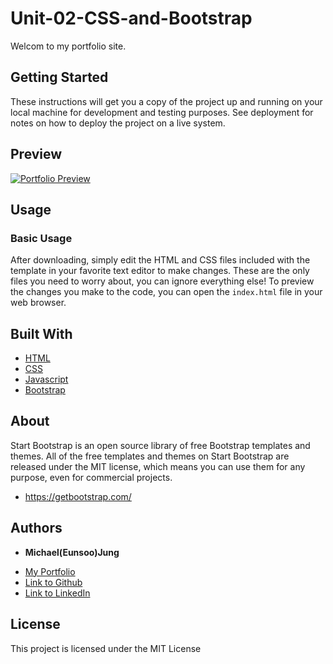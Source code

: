 # Unit-02-CSS-and-Bootstrap

Welcom to my portfolio site.

## Getting Started

These instructions will get you a copy of the project up and running on your local machine for development and testing purposes. See deployment for notes on how to deploy the project on a live system.

## Preview

[![Portfolio Preview](https://github.com/EunsooJung/Unit-02-Responsive-Portfolio/blob/master/images/Portfolio-Preview.png)](https://github.com/EunsooJung/Unit-02-Responsive-Portfolio/blob/master/images/Portfolio-Preview.png)

## Usage

### Basic Usage

After downloading, simply edit the HTML and CSS files included with the template in your favorite text editor to make changes. These are the only files you need to worry about, you can ignore everything else! To preview the changes you make to the code, you can open the `index.html` file in your web browser.

## Built With

- [HTML](https://developer.mozilla.org/en-US/docs/Web/HTML)
- [CSS](https://developer.mozilla.org/en-US/docs/Web/CSS)
- [Javascript](https://developer.mozilla.org/en-US/docs/Web/JavaScript)
- [Bootstrap](https://getbootstrap.com/)

## About

Start Bootstrap is an open source library of free Bootstrap templates and themes. All of the free templates and themes on Start Bootstrap are released under the MIT license, which means you can use them for any purpose, even for commercial projects.

- https://getbootstrap.com/

## Authors

- **Michael(Eunsoo)Jung**

* [My Portfolio](https://eunsoojung.github.io/Responsive-Portfolio/portfolio.html)
* [Link to Github](https://github.com/EunsooJung/)
* [Link to LinkedIn](www.linkedin.com/in/eun-soo-jung/)

## License

This project is licensed under the MIT License
